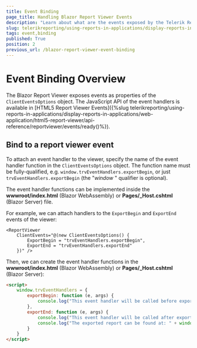 ```yaml
---
title: Event Binding
page_title: Handling Blazor Report Viewer Events
description: "Learn about what are the events exposed by the Telerik Reporting Blazor Report Viewer and how to attach event handlers to said events."
slug: telerikreporting/using-reports-in-applications/display-reports-in-applications/web-application/blazor-report-viewer/event-binding
tags: event,binding
published: True
position: 2
previous_url: /blazor-report-viewer-event-binding
---
```


# Event Binding Overview

The Blazor Report Viewer exposes events as properties of the `ClientEventsOptions` object. The JavaScript API of the event handlers is available in [HTML5 Report Viewer Events]({%slug telerikreporting/using-reports-in-applications/display-reports-in-applications/web-application/html5-report-viewer/api-reference/reportviewer/events/ready()%}).

## Bind to a report viewer event

To attach an event handler to the viewer, specify the name of the event handler function in the `ClientEventsOptions` object. The function name must be fully-qualified, e.g. `window.trvEventHandlers.exportBegin`, or just `trvEventHandlers.exportBegin` (the "*window* " qualifier is optional).

 The event handler functions can be implemented inside the **wwwroot/index.html** (Blazor WebAssembly) or **Pages/\_Host.cshtml** (Blazor Server) file.

For example, we can attach handlers to the `ExportBegin` and `ExportEnd` events of the viewer:

````CSHTML
<ReportViewer
	ClientEvents="@(new ClientEventsOptions() {
		ExportBegin = "trvEventHandlers.exportBegin",
		ExportEnd = "trvEventHandlers.exportEnd"
	})" />
````

Then, we can create the event handler functions in the **wwwroot/index.html** (Blazor WebAssembly) or **Pages/\_Host.cshtml** (Blazor Server):

````HTML
<script>
	window.trvEventHandlers = {
		exportBegin: function (e, args) {
			console.log("This event handler will be called before exporting the report in " + args.format + " format.");
		},
		exportEnd: function (e, args) {
			console.log("This event handler will be called after exporting the report.");
			console.log("The exported report can be found at: " + window.location.origin + args.url);
		}
	}
</script>
````

